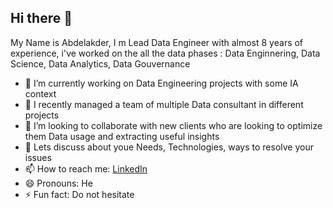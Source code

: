 ## Hi there 👋
 My Name is Abdelakder, I m Lead Data Engineer with almost 8 years of experience, i've worked on the all the data phases : Data Enginnering, Data Science, Data Analytics, Data Gouvernance
 
- 🔭 I’m currently working on Data Engineering projects with some IA context
- 🌱 I recently managed a team of multiple Data consultant in different projects
- 👯 I’m looking to collaborate with new clients who are looking to optimize them Data usage and extracting useful insights
- 💬 Lets discuss about youe Needs, Technologies, ways to resolve your issues 
- 📫 How to reach me: [LinkedIn](https://www.linkedin.com/in/abdelkader-kaddour-brahim-a54618111/)
- 😄 Pronouns: He
- ⚡ Fun fact: Do not hesitate

<!--
**Abdelkader-Kaddour-Brahim/Abdelkader-Kaddour-Brahim** is a ✨ _special_ ✨ repository because its `README.md` (this file) appears on your GitHub profile.

Here are some ideas to get you started:

- 🔭 I’m currently working on ...
- 🌱 I’m currently learning ...
- 👯 I’m looking to collaborate on ...
- 🤔 I’m looking for help with ...
- 💬 Ask me about ...
- 📫 How to reach me: ...
- 😄 Pronouns: ...
- ⚡ Fun fact: ...
--> 
